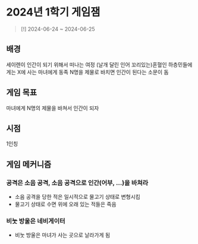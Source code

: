 # 2024년 1학기 게임잼

>[!] 2024-06-24 ~ 2024-06-25

## 배경
세이렌이 인간이 되기 위해서 떠나는 여정
(날개 달린 인어 꼬리있는)혼혈인 하층민들에게는 X에 사는 마녀에게 동족 N명을 제물로 바치면 인간이 된다는 소문이 돔

## 게임 목표
마녀에게 N명의 제물을 바쳐서 인간이 되자

## 시점
1인칭

## 게임 메커니즘
### 공격은 소음 공격, 소음 공격으로 인간(어부, …)을 바쳐라
- 소음 공격을 당한 적은 일시적으로 물고기 상태로 변형시킴
- 물고기 상태로 수면 위에 오래 있는 적들은 죽음
### 비눗 방울은 네비게이터
- 비눗 방울은 마녀가 사는 곳으로 날라가게 됨

